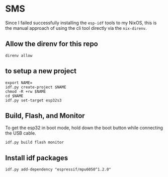 # SMS

Since I failed successfully installing the `esp-idf` tools to my NixOS, this is the manual approach of using the cli tool directly via the `nix-direnv`.

## Allow the direnv for this repo

```shell
direnv allow
```

## to setup a new project

```shell
export NAME=
idf.py create-project $NAME
chmod -R +rw $NAME
cd $NAME
idf.py set-target esp32s3
```

## Build, Flash, and Monitor

To get the esp32 in boot mode, hold down the boot button while connecting the USB cable.

```shell
idf.py build flash monitor
```

## Install idf packages

```shell
idf.py add-dependency "espressif/mpu6050^1.2.0"
```
